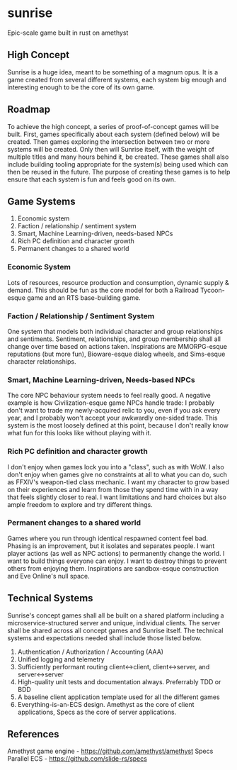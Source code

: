 # sunrise
Epic-scale game built in rust on amethyst

## High Concept

Sunrise is a huge idea, meant to be something of a magnum opus. It is a game created from several different systems, each system big enough and interesting enough to be the core of its own game.

## Roadmap

To achieve the high concept, a series of proof-of-concept games will be built. First, games specifically about each system (defined below) will be created. Then games exploring the intersection between two or more systems will be created. Only then will Sunrise itself, with the weight of multiple titles and many hours behind it, be created. These games shall also include building tooling appropriate for the system(s) being used which can then be reused in the future. The purpose of creating these games is to help ensure that each system is fun and feels good on its own.

## Game Systems

1. Economic system
2. Faction / relationship / sentiment system
3. Smart, Machine Learning-driven, needs-based NPCs
4. Rich PC definition and character growth
5. Permanent changes to a shared world

### Economic System

Lots of resources, resource production and consumption, dynamic supply & demand. This should be fun as the core model for both a Railroad Tycoon-esque game and an RTS base-building game.

### Faction / Relationship / Sentiment System

One system that models both individual character and group relationships and sentiments. Sentiment, relationships, and group membership shall all change over time based on actions taken. Inspirations are MMORPG-esque reputations (but more fun), Bioware-esque dialog wheels, and Sims-esque character relationships.

### Smart, Machine Learning-driven, Needs-based NPCs

The core NPC behaviour system needs to feel really good. A negative example is how Civilization-esque game NPCs handle trade: I probably don't want to trade my newly-acquired relic to you, even if you ask every year, and I probably won't accept your awkwardly one-sided trade. This system is the most loosely defined at this point, because I don't really know what fun for this looks like without playing with it.

### Rich PC definition and character growth

I don't enjoy when games lock you into a "class", such as with WoW. I also don't enjoy when games give no constraints at all to what you can do, such as FFXIV's weapon-tied class mechanic. I want my character to grow based on their experiences and learn from those they spend time with in a way that feels slightly closer to real. I want limitations and hard choices but also ample freedom to explore and try different things.

### Permanent changes to a shared world

Games where you run through identical respawned content feel bad. Phasing is an improvement, but it isolates and separates people. I want player actions (as well as NPC actions) to permanently change the world. I want to build things everyone can enjoy. I want to destroy things to prevent others from enjoying them. Inspirations are sandbox-esque construction and Eve Online's null space.

## Technical Systems

Sunrise's concept games shall all be built on a shared platform including a microservice-structured server and unique, individual clients. The server shall be shared across all concept games and Sunrise itself. The technical systems and expectations needed shall include those listed below.

1. Authentication / Authorization / Accounting (AAA)
2. Unified logging and telemetry
3. Sufficiently performant routing client<->client, client<->server, and server<->server 
4. High-quality unit tests and documentation always. Preferrably TDD or BDD
5. A baseline client application template used for all the different games
6. Everything-is-an-ECS design. Amethyst as the core of client applications, Specs as the core of server applications.

## References

Amethyst game engine - https://github.com/amethyst/amethyst
Specs Parallel ECS - https://github.com/slide-rs/specs
